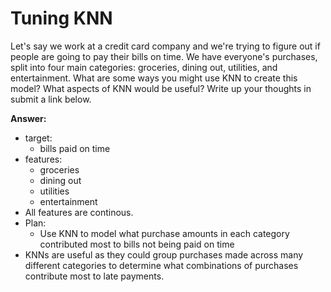 # Tuning KNN

Let's say we work at a credit card company and we're trying to figure out if people are going to pay their bills on 
time. We have everyone's purchases, split into four main categories: groceries, dining out, utilities, and 
entertainment. What are some ways you might use KNN to create this model? What aspects of KNN would be useful? Write up 
your thoughts in submit a link below.

**Answer:**
* target: 
    * bills paid on time
* features:
    * groceries
    * dining out
    * utilities
    * entertainment
* All features are continous.
* Plan:
    * Use KNN to model what purchase amounts in each category contributed most to bills not being paid on time
* KNNs are useful as they could group purchases made across many different categories to determine what combinations
of purchases contribute most to late payments.   
 